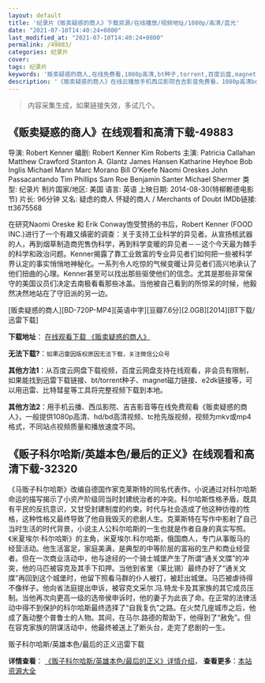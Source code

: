 ```yaml
---
layout: default
title: '纪录片《贩卖疑惑的商人》下载资源/在线播放/视频地址/1080p/高清/蓝光'
date: "2021-07-10T14:40:24+0800"
last_modified_at: "2021-07-10T14:40:24+0800"
permalink: /49883/
categories: 纪录片
cover:
tags: 纪录片
keywords: '贩卖疑惑的商人,在线免费看,1080p高清,bt种子,torrent,百度云盘,magnet,磁力链,迅雷下载资源'
description: '《贩卖疑惑的商人》在线云播放手机西瓜影院吉吉影音免费看，1080p高清bd/hd未删减完整版和tc抢先枪版，mkv/mp4格式，附带bt/torrent种子、magnet/磁力链、百度云盘、网盘资源迅雷下载链接'
---
```


>内容采集生成，如果链接失效，多试几个。


## 《贩卖疑惑的商人》在线观看和高清下载-49883

导演: Robert Kenner 编剧: Robert Kenner Kim Roberts 主演: Patricia Callahan Matthew Crawford Stanton A. Glantz James Hansen Katharine Heyhoe Bob Inglis Michael Mann Marc Morano Bill O’Keefe Naomi Oreskes John Passacantando Tim Phillips Sam Roe Benjamin Santer Michael Shermer 类型: 纪录片 制片国家/地区: 美国 语言: 英语 上映日期: 2014-08-30(特柳赖德电影节) 片长: 96分钟 又名: 疑虑的商人 怀疑的商人 / Merchants of Doubt IMDb链接: tt3675568

在研究Naomi Oreske 和 Erik Conway饱受赞扬的书后，Robert Kenner (FOOD INC.)进行了一个有趣又缜密的调查：关于支持工业科学的异见者。从宣扬核武器的人，再到烟草制造商兜售伪科学，再到科学变暖的异见者－－这个今天最为棘手的科学和政治问题。Kenner揭露了靠工业致富的专业异见者们如何把一些被科学界认定的事实悄悄地神秘化。一系列令人吃惊的气候变暖让异见者们高兴地承认了他们扭曲的心理。Kenner甚至可以找出那些驱使他们的信念。尤其是那些非常保守的美国议员们决定去南极看看那些冰盖。当他被自己看到的所惊呆的时候，他毅然决然地站在了守旧派的另一边。


[贩卖疑惑的商人][BD-720P-MP4][英语中字][豆瓣7.6分][2.0GB][2014][BT下载/迅雷下载]

**下载地址**： [在线观看下载 《贩卖疑惑的商人》](https://www.btdx8.com/torrent/merchants_of_doubt_2014.html) 


**无法下载?**：`如果迅雷因版权原因无法下载，关注微信公众号 `

**其他方法1**：从百度云网盘下载视频，百度云网盘支持在线观看，非会员有限制，如果能找到迅雷下载链接、bt/torrent种子、magnet磁力链接、e2dk链接等，可以用迅雷、比特彗星等工具将完整视频下载到本地。

**其他方法2**：用手机云播、西瓜影院、吉吉影音等在线免费观看《贩卖疑惑的商人》，一般提供1080p高清、hd/bd高清视频、tc抢先版视频，视频为mkv或mp4格式，不同站点视频质量和播放速度不同。


## 《贩子科尔哈斯/英雄本色/最后的正义》在线观看和高清下载-32320

《马贩子科尔哈斯》改编自德国作家克莱斯特的同名代表作。小说通过对科尔哈斯命运的描写揭示了小资产阶级同当时封建统治者的冲突。科尔哈斯性格矛盾，既具有平民的反抗意识，又甘受封建制度的约束。时代与社会造成了他这种彷徨的性格，这种性格又最终导致了他自我毁灭的悲剧人生。克莱斯特在写作中影射了自己当时生活的时代背景，小说主人公科尔哈斯的一生也就是作者自身的真实写照。</font>《米夏埃尔&middot;科尔哈斯》的主角，米夏埃尔.科尔哈斯，俄国商人，专门从事贩马的经营活动。他生活富足，家庭美满，是典型的中等阶层的富裕的生产和商业经营者。但在一次商业活动中，他与途经的一个骑士城堡产生了所谓&ldquo;通关文牒”的冲突，他的马匹被容克及其手下扣押。当他到省里（莱比锡）最终办好了“通关文牒”再回到这个城堡时，他留下照看马群的仆人被打，被赶出城堡。马匹被虐待得不像样子。他向省法庭提出申诉，被容克文采尔.冯.特龙卡及其家族的其它成员压制。当他再次向更高一级的选帝侯申诉时，他的妻子为此丧了命。在正常的法律活动中得不到保护的科尔哈斯最终选择了&ldquo;自我复仇”之路。在火焚几座城市之后，他成了轰动整个普鲁士的人物。其间，在马尔.路德的帮助下，他得到了&ldquo;赦免”。但在容克家族的阴谋活动中，他最终被送上了断头台，走完了悲剧的一生。</font>


贩子科尔哈斯/英雄本色/最后的正义迅雷下载

**详情查看**： [《贩子科尔哈斯/英雄本色/最后的正义》详情介绍](/movie/32320/)， **查看更多**：[本站资源大全](/movie/t/all/)

